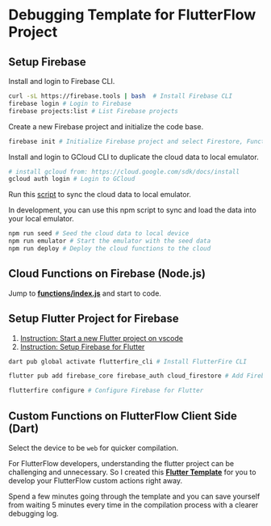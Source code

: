 # Debugging Template for FlutterFlow Project

## Setup Firebase

Install and login to Firebase CLI.

```bash
curl -sL https://firebase.tools | bash  # Install Firebase CLI
firebase login # Login to Firebase
firebase projects:list # List Firebase projects
```

Create a new Firebase project and initialize the code base.

```bash
firebase init # Initialize Firebase project and select Firestore, Functions, and Emulators
```

Install and login to GCloud CLI to duplicate the cloud data to local emulator.

```bash
# install gcloud from: https://cloud.google.com/sdk/docs/install
gcloud auth login # Login to GCloud
```

Run this [script](./functions/seed.bash) to sync the cloud data to local emulator.

In development, you can use this npm script to sync and load the data into your local emulator.

```bash
npm run seed # Seed the cloud data to local device
npm run emulator # Start the emulator with the seed data
npm run deploy # Deploy the cloud functions to the cloud
```

## Cloud Functions on Firebase (Node.js)

Jump to [**functions/index.js**](./functions/index.js) and start to code.

## Setup Flutter Project for Firebase

1. [Instruction: Start a new Flutter project on vscode](https://docs.flutter.dev/get-started/test-drive?tab=vscode)
2. [Instruction: Setup Firebase for Flutter](https://firebase.google.com/docs/flutter/setup?platform=ios)

```bash
dart pub global activate flutterfire_cli # Install FlutterFire CLI

flutter pub add firebase_core firebase_auth cloud_firestore # Add Firebase packages

flutterfire configure # Configure Firebase for Flutter
```

## Custom Functions on FlutterFlow Client Side (Dart)

Select the device to be `web` for quicker compilation.

For FlutterFlow developers, understanding the flutter project can be challenging and unnecessary. So I created this [**Flutter Template**](./client_functions/lib/main.dart) for you to develop your FlutterFlow custom actions right away.

Spend a few minutes going through the template and you can save yourself from waiting 5 minutes every time in the compilation process with a clearer debugging log.
